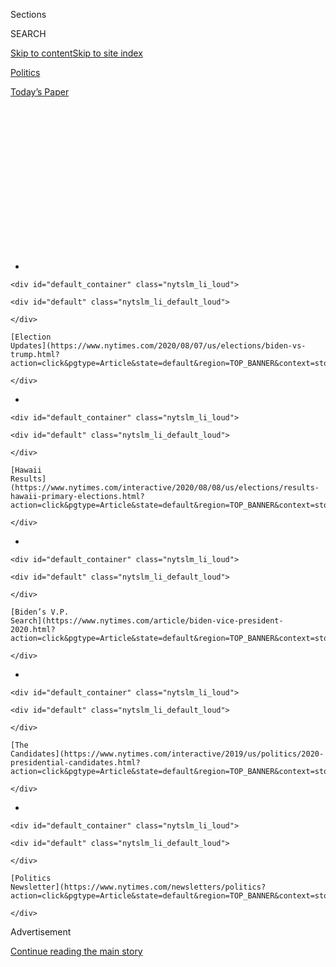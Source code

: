 <div id="app">

<div>

<div>

<div>

<div class="NYTAppHideMasthead css-1q2w90k e1suatyy0">

<div class="section css-ui9rw0 e1suatyy2">

<div class="css-eph4ug er09x8g0">

<div class="css-6n7j50">

</div>

<span class="css-1dv1kvn">Sections</span>

<div class="css-10488qs">

<span class="css-1dv1kvn">SEARCH</span>

</div>

[Skip to content](#site-content)[Skip to site index](#site-index)

</div>

<div id="masthead-section-label" class="css-1wr3we4 eaxe0e00">

[Politics](https://www.nytimes.com/section/politics)

</div>

<div class="css-10698na e1huz5gh0">

</div>

</div>

<div id="masthead-bar-one" class="section hasLinks css-15hmgas e1csuq9d3">

<div class="css-uqyvli e1csuq9d0">

</div>

<div class="css-1uqjmks e1csuq9d1">

</div>

<div class="css-9e9ivx">

[](https://myaccount.nytimes.com/auth/login?response_type=cookie&client_id=vi)

</div>

<div class="css-1bvtpon e1csuq9d2">

[Today’s Paper](https://www.nytimes.com/section/todayspaper)

</div>

</div>

</div>

</div>

<div data-aria-hidden="false">

<div id="site-content" role="main">

<div>

<div class="css-1aor85t" style="opacity:0.000000001;z-index:-1;visibility:hidden">

<div class="css-1hqnpie">

<div class="css-epjblv">

<span class="css-17xtcya">[Politics](/section/politics)</span><span class="css-x15j1o">|</span><span class="css-fwqvlz">As
Trump Pushes Into Portland, His Campaign Ads Turn Darker</span>

</div>

<div class="css-k008qs">

<div class="css-1iwv8en">

<span class="css-18z7m18"></span>

<div>

</div>

</div>

<span class="css-1n6z4y">https://nyti.ms/3hgvGxc</span>

<div class="css-1705lsu">

<div class="css-4xjgmj">

<div class="css-4skfbu" role="toolbar" data-aria-label="Social Media Share buttons, Save button, and Comments Panel with current comment count" data-testid="share-tools">

  - 
  - 
  - 
  - 
    
    <div class="css-6n7j50">
    
    </div>

  - 
  - 

</div>

</div>

</div>

</div>

</div>

</div>

<div id="NYT_TOP_BANNER_REGION" class="css-13pd83m">

<div>

<div id="styln-elections-notifications-menu" class="section interactive-content interactive-size-medium css-1edisqu">

<div class="css-17ih8de interactive-body">

<div class="nytslm_innerContainer" data-aria-live="polite">

<div class="nytslm_title">

</div>

  - 
    
    <div id="default_container" class="nytslm_li_loud">
    
    <div id="default" class="nytslm_li_default_loud">
    
    </div>
    
    [Election
    Updates](https://www.nytimes.com/2020/08/07/us/elections/biden-vs-trump.html?action=click&pgtype=Article&state=default&region=TOP_BANNER&context=storylines_menu)
    
    </div>

  - 
    
    <div id="default_container" class="nytslm_li_loud">
    
    <div id="default" class="nytslm_li_default_loud">
    
    </div>
    
    [Hawaii
    Results](https://www.nytimes.com/interactive/2020/08/08/us/elections/results-hawaii-primary-elections.html?action=click&pgtype=Article&state=default&region=TOP_BANNER&context=storylines_menu)
    
    </div>

  - 
    
    <div id="default_container" class="nytslm_li_loud">
    
    <div id="default" class="nytslm_li_default_loud">
    
    </div>
    
    [Biden’s V.P.
    Search](https://www.nytimes.com/article/biden-vice-president-2020.html?action=click&pgtype=Article&state=default&region=TOP_BANNER&context=storylines_menu)
    
    </div>

  - 
    
    <div id="default_container" class="nytslm_li_loud">
    
    <div id="default" class="nytslm_li_default_loud">
    
    </div>
    
    [The
    Candidates](https://www.nytimes.com/interactive/2019/us/politics/2020-presidential-candidates.html?action=click&pgtype=Article&state=default&region=TOP_BANNER&context=storylines_menu)
    
    </div>

  - 
    
    <div id="default_container" class="nytslm_li_loud">
    
    <div id="default" class="nytslm_li_default_loud">
    
    </div>
    
    [Politics
    Newsletter](https://www.nytimes.com/newsletters/politics?action=click&pgtype=Article&state=default&region=TOP_BANNER&context=storylines_menu)
    
    </div>

</div>

</div>

</div>

</div>

</div>

<div id="top-wrapper" class="css-1sy8kpn">

<div id="top-slug" class="css-l9onyx">

Advertisement

</div>

[Continue reading the main story](#after-top)

<div class="ad top-wrapper" style="text-align:center;height:100%;display:block;min-height:250px">

<div id="top" class="place-ad" data-position="top" data-size-key="top">

</div>

</div>

<div id="after-top">

</div>

</div>

<div>

<div id="sponsor-wrapper" class="css-1hyfx7x">

<div id="sponsor-slug" class="css-19vbshk">

Supported by

</div>

[Continue reading the main story](#after-sponsor)

<div id="sponsor" class="ad sponsor-wrapper" style="text-align:center;height:100%;display:block">

</div>

<div id="after-sponsor">

</div>

</div>

<div class="css-186x18t">

</div>

<div class="css-1vkm6nb ehdk2mb0">

# As Trump Pushes Into Portland, His Campaign Ads Turn Darker

</div>

The Trump campaign is spending millions on ads that promote a dark and
exaggerated portrayal of Democratic-led cities, a tactic that reinforces
his “law and order’’ campaign message.

<div class="css-79elbk" data-testid="photoviewer-wrapper">

<div class="css-z3e15g" data-testid="photoviewer-wrapper-hidden">

</div>

<div class="css-1a48zt4 ehw59r15" data-testid="photoviewer-children">

![<span class="css-16f3y1r e13ogyst0" data-aria-hidden="true">Federal
agents clashed with protesters in Portland, Ore., on Tuesday. President
Trump has strained to tie images of unrest in American cities to his
Democratic opponent, Joseph R. Biden
Jr.</span><span class="css-cnj6d5 e1z0qqy90" itemprop="copyrightHolder"><span class="css-1ly73wi e1tej78p0">Credit...</span><span><span>Mason
Trinca for The New York
Times</span></span></span>](https://static01.nyt.com/images/2020/07/21/us/politics/21trump-ads1/merlin_174794250_8fc7f37e-e2aa-48a9-8341-0b37a7a0fda1-articleLarge.jpg?quality=75&auto=webp&disable=upscale)

</div>

</div>

<div class="css-18e8msd">

<div class="css-otjvjh epjyd6m0">

<div class="css-nmf14i ey68jwv0" data-aria-hidden="true">

[![Maggie
Haberman](https://static01.nyt.com/images/2018/07/12/multimedia/author-maggie-haberman/author-maggie-haberman-thumbLarge.png
"Maggie Haberman")](https://www.nytimes.com/by/maggie-haberman)[![Nick
Corasaniti](https://static01.nyt.com/images/2018/06/13/multimedia/author-nick-corasaniti/author-nick-corasaniti-thumbLarge-v2.png
"Nick Corasaniti")](https://www.nytimes.com/by/nick-corasaniti)[![Annie
Karni](https://static01.nyt.com/images/2019/02/05/multimedia/author-annie-karni/author-annie-karni-thumbLarge.png
"Annie Karni")](https://www.nytimes.com/by/annie-karni)

</div>

<div class="css-1baulvz">

By [<span class="css-1baulvz" itemprop="name">Maggie
Haberman</span>](https://www.nytimes.com/by/maggie-haberman),
[<span class="css-1baulvz" itemprop="name">Nick
Corasaniti</span>](https://www.nytimes.com/by/nick-corasaniti) and
[<span class="css-1baulvz last-byline" itemprop="name">Annie
Karni</span>](https://www.nytimes.com/by/annie-karni)

</div>

</div>

  - 
    
    <div class="css-ld3wwf e16638kd2">
    
    Published July 21, 2020Updated Aug. 7, 2020
    
    </div>

  - 
    
    <div class="css-4xjgmj">
    
    <div class="css-pvvomx" role="toolbar" data-aria-label="Social Media Share buttons, Save button, and Comments Panel with current comment count" data-testid="share-tools">
    
      - 
      - 
      - 
      - 
        
        <div class="css-6n7j50">
        
        </div>
    
      - 
      - 
    
    </div>
    
    </div>

</div>

</div>

<div class="section meteredContent css-1r7ky0e" name="articleBody" itemprop="articleBody">

<div class="css-1fanzo5 StoryBodyCompanionColumn">

<div class="css-53u6y8">

*Follow our latest coverage of* [*the Biden vs. Trump 2020 election
here*](https://www.nytimes.com/2020/08/07/us/elections/biden-vs-trump.html)*.*

As [President
Trump](https://www.nytimes.com/interactive/2020/us/elections/donald-trump.html)
deploys federal agents to Portland, Ore., and threatens to dispatch more
to other cities, his re-election campaign is spending millions of
dollars on several ominous television ads that promote fear and dovetail
with his political message of “law and order.”

The influx of agents in Portland has led to [scenes of confrontations
and chaos](https://www.nytimes.com/2020/07/21/us/portland-protests.html)
that Mr. Trump and his White House aides have pointed to as they try to
burnish a false narrative about Democratic elected officials allowing
dangerous protesters to create widespread bedlam.

The Trump campaign is driving home that message with [a new
ad](https://www.youtube.com/watch?v=moZOrq0qL3Q&feature=youtu.be) that
tries to tie its dark portrayal of Democratic-led cities to Mr. Trump’s
main rival, [Joseph R. Biden
Jr.](https://www.nytimes.com/interactive/2020/us/elections/joe-biden.html)
— with exaggerated images intended to persuade viewers that lawless
anarchy would prevail if Mr. Biden won the presidency. The ad simulates
a break-in at the home of an older woman and ends with her being
attacked while she waits on hold for a 911 call, as shadowy, dark
intruders flicker in the background.

So far, the campaign has spent almost $20 million over the last 20 days
on that ad and two other similar ones, more than Mr. Biden has spent on
his total television budget in the same time frame, and a relatively
large sum for this stage of the race. Though the ads predate the federal
actions in Portland, they convey a common theme of lawlessness under
Democratic leadership.

</div>

</div>

<div class="css-1fanzo5 StoryBodyCompanionColumn">

<div class="css-53u6y8">

The focus of the Trump administration in recent days has been on
Portland, where there have been nightly protests for weeks denouncing
systemic racism in policing. In the last few days, federal agents from
the Department of Homeland Security and U.S. Marshals, traveling in
unmarked cars, have [swooped protesters off the
street](https://www.nytimes.com/2020/07/17/us/portland-protests.html)
without explaining why, in some cases detaining them and in other cases
letting them go because they were not actually suspects. The protests
have increased in size since the arrival of federal officials.

Mr. Trump’s deployment of federal law enforcement is highly unusual: He
is acting in spite of local opposition — city leaders are not asking for
help — and his actions go beyond emergency steps taken by some past
American leaders like President George H.W. Bush, who sent troops to
quell Los Angeles in 1992 at the request of California officials.

In Washington on Tuesday, Department of Homeland Security officials held
a news conference for the first time to address the increased federal
deployment in Portland, defending the tactics and training of the
agents. Chad F. Wolf, the acting secretary, said a federal statute
allowed the agents to move away from the courthouse that they had been
told to defend, to investigate crimes against federal property and
officers, even if it resulted in the detaining of a protester.

Another top official, Mark Morgan, disputed claims that the agents
lacked adequate insignia, showing reporters a camouflaged ballistic vest
labeled “POLICE.” Mr. Wolf also blamed local officials for the unrest in
Portland. “I asked the mayor and governor, how long do you plan on
having this continue?” Mr. Wolf said. “We stand ready. I’m ready to pull
my officers out of there if the violence stops.”

</div>

</div>

<div class="css-79elbk" data-testid="photoviewer-wrapper">

<div class="css-z3e15g" data-testid="photoviewer-wrapper-hidden">

</div>

<div class="css-1a48zt4 ehw59r15" data-testid="photoviewer-children">

![<span class="css-16f3y1r e13ogyst0" data-aria-hidden="true">President
Trump has focused on Portland but has threatened to deploy federal
agents to other cities, including Chicago, New York, Philadelphia and
Detroit. </span><span class="css-cnj6d5 e1z0qqy90" itemprop="copyrightHolder"><span class="css-1ly73wi e1tej78p0">Credit...</span><span>Doug
Mills/The New York
Times</span></span>](https://static01.nyt.com/images/2020/07/21/us/politics/21trump-ads2/merlin_174810570_da0a48a5-f3b3-4701-b4ad-3339bb324ff7-articleLarge.jpg?quality=75&auto=webp&disable=upscale)

</div>

</div>

<div class="css-1fanzo5 StoryBodyCompanionColumn">

<div class="css-53u6y8">

The president has said he might next deploy federal agents to Chicago,
and has listed other cities where similar enforcement could take place,
including New York but also Philadelphia and Detroit, urban centers in
two battleground states. White House officials said the deployments had
grown out of meetings among administration officials after protests in
Washington, D.C., in late May and early June.

</div>

</div>

<div class="css-1fanzo5 StoryBodyCompanionColumn">

<div class="css-53u6y8">

The White House has defended the recent measures.

“By any objective standard, the violence, chaos and anarchy in Portland
is unacceptable, yet Democrats continue to put politics above peace
while this president seeks to restore law and order,” the White House
press secretary, Kayleigh McEnany, said at a briefing on Tuesday
morning. She listed an array of items she said protesters had hurled at
law enforcement officers.

<div id="NYT_MAIN_CONTENT_1_REGION" class="css-9tf9ac">

<div>

<div id="styln-nfldraft-updates-block" class="section interactive-content interactive-size-medium css-1ftcdic">

<div class="css-17ih8de interactive-body">

</div>

</div>

</div>

</div>

Trump administration officials and campaign aides have woven together
the protests that began after [the killing of George
Floyd](https://www.nytimes.com/2020/05/31/us/george-floyd-investigation.html)
in May to try to bolster their claim that under Mr. Biden, the police
would be “defunded.” While Mr. Biden has [walked a careful
line](https://www.nytimes.com/2020/06/08/us/politics/biden-defund-the-police.html)
and said explicitly that he doesn’t support defunding police
departments, the Trump campaign has continued to claim otherwise.

The most recent ad from the Trump campaign, depicting the break-in at a
woman’s home, has a singular goal: terrifying the viewer into believing
that claim.

The ad’s audio includes a news broadcast that talks about “Seattle’s
pledge to defund its police department,” referring to another
progressive city with which Mr. Trump has feuded.

The spot hews to Mr. Trump’s long-held preference for messages that
promote fear and division, dating to [the first ad of his 2016
presidential
campaign](https://www.nytimes.com/2016/01/05/us/politics/in-first-ad-donald-trump-plays-to-fears-on-immigration-and-isis.html),
which depicted immigrants as criminals. The campaign has already spent
nearly $550,000 on its new ad, which was released on Monday.

Describing his opponents as supporting violence while portraying police
officers in glowing terms has been a mainstay of Mr. Trump’s public
discourse since the late 1980s.

</div>

</div>

<div class="css-1fanzo5 StoryBodyCompanionColumn">

<div class="css-53u6y8">

Protests around the country have been largely peaceful, with spikes of
conflict usually arising in clashes with law enforcement. While polls
show that [a majority of voters support the Black Lives Matter
movement](https://www.nytimes.com/interactive/2020/06/10/upshot/black-lives-matter-attitudes.html),
Mr. Trump and some of his advisers are counting on a backlash, so far
nonexistent, with white voters in the fall that will boost the
president’s numbers.

“Clearly what they’re looking to do here is scare the living hell out of
seniors,” said Pia Carusone, a Democratic ad maker. But, she said, the
new Trump ad falls short in the realm of believability. “You’re making
the assumption that the voter that you’re hoping to convince is going to
relate and think that this could happen. And then you have to make the
leap to blame Biden or the Democrats or whoever. And I think it fails
that first test.”

Stuart Stevens, a Republican strategist who now works with the
anti-Trump group known as the Lincoln Project, said Mr. Trump’s team was
focusing on an issue that doesn’t rank at the top of voter concerns.

“I’d bet a lot that the actress they hired for this is more worried
about Covid-19 than a phony threat about cops,” Mr. Stevens said.

Of the $24 million the Trump campaign has spent over all on television
ads over the past 20 days, roughly $20 million has gone to ads that
focus solely on the issue of the police. About 70 percent of that $20
million has been spent on a singular ad that shows a split screen: One
side depicts an empty 911 call center, with an answering service asking
callers to select their emergency, and the other displays violent scenes
from the protests.

The Trump digital apparatus has also been running a torrent of ads
warning of a country in crisis: “Dangerous MOBS of far-left groups are
running through our streets and causing absolute mayhem,” [one ad
with 308 variations
reads](https://www.facebook.com/ads/library/?id=281763573095189). “They
are DESTROYING our cities and rioting.”

The Trump team has spent at least $2 million in the past two months on
Facebook ads with similar themes, according to Advertising Analytics, an
ad tracking firm.

</div>

</div>

<div class="css-1fanzo5 StoryBodyCompanionColumn">

<div class="css-53u6y8">

The ads are on a political track. But for former Homeland Security
officials who served in the first year of the Trump administration,
seeing images of federal forces on the streets of American cities was
distressing.

“People like me, who served a long time, have to look very long and hard
to figure out who these people are,” said Col. David Lapan, a retired
Marine who served in the Trump administration in 2017 as a spokesman for
the Department of Homeland Security. “For the average citizen, it looks
like the military is being used to suppress American citizens. Even if
that’s not the case, and this is law enforcement, it creates the
impression that the military is being used.”

In a statement on Tuesday evening, Mr. Biden drew a parallel with the
largely peaceful protesters who were [cleared from a park near the White
House](https://www.nytimes.com/2020/06/02/us/politics/trump-walk-lafayette-square.html)
on June 1 by armed law enforcement officials using chemical irritants
before Mr. Trump’s photo-op outside a historic church.

</div>

</div>

<div class="css-79elbk" data-testid="photoviewer-wrapper">

<div class="css-z3e15g" data-testid="photoviewer-wrapper-hidden">

</div>

<div class="css-1a48zt4 ehw59r15" data-testid="photoviewer-children">

<div class="css-1xdhyk6 erfvjey0">

<span class="css-1ly73wi e1tej78p0">Image</span>

<div class="css-zjzyr8">

<div data-testid="lazyimage-container" style="height:257.77777777777777px">

</div>

</div>

</div>

<span class="css-16f3y1r e13ogyst0" data-aria-hidden="true">Protesters
raised their cellphones and sang in front of the Multnomah County
Justice Center in Portland on Monday. The demonstrations have grown in
size since federal agents
arrived.</span><span class="css-cnj6d5 e1z0qqy90" itemprop="copyrightHolder"><span class="css-1ly73wi e1tej78p0">Credit...</span><span>Mason
Trinca for The New York Times</span></span>

</div>

</div>

<div class="css-1fanzo5 StoryBodyCompanionColumn">

<div class="css-53u6y8">

“They are brutally attacking peaceful protesters, [including a U.S. Navy
veteran](https://www.nytimes.com/2020/07/20/us/portland-protests-navy-christopher-david.html),”
Mr. Biden said of the force used in Portland. “Of course the U.S.
government has the right and duty to protect federal property. The
Obama-Biden administration protected federal property across the country
without resorting to these egregious tactics — and without trying to
stoke the fires of division in this country.” In response, Mr. Trump’s
campaign accused Mr. Biden of attacking law enforcement officials.

Tom Ridge, the former governor of Pennsylvania who was the first person
to serve as secretary of Homeland Security, also condemned Mr. Trump’s
actions.

”The department was established to protect America from the ever-present
threat of global terrorism,” Mr. Ridge, a Republican, told the radio
host Michael Smerconish. “It was not established to be the president’s
personal militia.”

</div>

</div>

<div class="css-1fanzo5 StoryBodyCompanionColumn">

<div class="css-53u6y8">

Mr. Ridge said it would be a “cold day in hell” before he would have
consented as a governor to what is taking place. “I wish the president
would take a more collaborative approach toward fighting this
lawlessness than the unilateral approach he’s taken,” he said.

Zolan Kanno-Youngs contributed reporting. Jack Begg and Isabella Grullón
Paz contributed research.

</div>

</div>

<div>

</div>

</div>

<div>

</div>

<div>

</div>

<div id="NYT_BELOW_MAIN_CONTENT_REGION">

<div>

<div id="STLYN_guide_v1_STYLN_guide_a" class="section css-l08pwh interactive-content interactive-size-medium">

<div class="css-17ih8de interactive-body">

<div class="g-story g-freebird g-max-limit" data-preview-slug="styln-scroll-guide">

</div>

<div id="g-electionguide-id" class="g-electionguide">

<div class="g-electionguide-container">

<div class="g-electionguide-wrapper">

<div class="g-electionguide-logo">

</div>

# Our 2020 Election Guide

Updated Aug. 8, 2020

  - 
    
    -----
    
    ## The Latest
    
      - With 160 lawsuits filed over voting rules and President Trump's
        baseless claims of fraud, Election Day in America [could become
        Election
        Month](https://www.nytimes.com/2020/08/08/us/politics/voting-nov-3-election.html?action=click&pgtype=Article&state=default&region=BELOW_MAIN_CONTENT&context=storylines_guide).

  - 
    
    -----
    
    ## Biden’s V.P. Search
    
      - [Here are 13
        women](https://www.nytimes.com/article/biden-vice-president-2020.html?action=click&pgtype=Article&state=default&region=BELOW_MAIN_CONTENT&context=storylines_guide)
        who have been under consideration to be Joe Biden’s running
        mate, and why each might be chosen — and might not be.

  - 
    
    -----
    
    ## Keep Up With Our Coverage
    
      - Get an
        [email](https://www.nytimes.com/newsletters/politics?action=click&pgtype=Article&state=default&region=BELOW_MAIN_CONTENT&context=storylines_guide)
        recapping the day’s news
    
    <!-- end list -->
    
      - Download our mobile app on
        [iOS](https://apps.apple.com/us/app/nytimes/id284862083?ls=1&mat_click_id=5c79ae7455014fd1bd66b5610c05b8f2-20191112-16948&referrer=mat_click_id%3D5c79ae7455014fd1bd66b5610c05b8f2-20191112-16948%26link_click_id%3D722930677036718082)
        and
        [Android](http://a.localytics.com/android?id=com.nytimes.android&referrer=utm_source%3Dother_nyt_mobile_web%26utm_medium%3DWeb%2520page%26utm_term%3DGeneral%2520Mobile%2520Page%26utm_campaign%3DNYT%2520Mobile%2520General%2520Page)
        and turn on Breaking News and Politics alerts

</div>

</div>

</div>

</div>

</div>

</div>

</div>

<div>

</div>

<div>

<div id="bottom-wrapper" class="css-1ede5it">

<div id="bottom-slug" class="css-l9onyx">

Advertisement

</div>

[Continue reading the main story](#after-bottom)

<div id="bottom" class="ad bottom-wrapper" style="text-align:center;height:100%;display:block;min-height:90px">

</div>

<div id="after-bottom">

</div>

</div>

</div>

</div>

</div>

## Site Index

<div>

</div>

## Site Information Navigation

  - [© <span>2020</span> <span>The New York Times
    Company</span>](https://help.nytimes.com/hc/en-us/articles/115014792127-Copyright-notice)

<!-- end list -->

  - [NYTCo](https://www.nytco.com/)
  - [Contact
    Us](https://help.nytimes.com/hc/en-us/articles/115015385887-Contact-Us)
  - [Work with us](https://www.nytco.com/careers/)
  - [Advertise](https://nytmediakit.com/)
  - [T Brand Studio](http://www.tbrandstudio.com/)
  - [Your Ad
    Choices](https://www.nytimes.com/privacy/cookie-policy#how-do-i-manage-trackers)
  - [Privacy](https://www.nytimes.com/privacy)
  - [Terms of
    Service](https://help.nytimes.com/hc/en-us/articles/115014893428-Terms-of-service)
  - [Terms of
    Sale](https://help.nytimes.com/hc/en-us/articles/115014893968-Terms-of-sale)
  - [Site Map](https://spiderbites.nytimes.com)
  - [Help](https://help.nytimes.com/hc/en-us)
  - [Subscriptions](https://www.nytimes.com/subscription?campaignId=37WXW)

</div>

</div>

</div>

</div>

